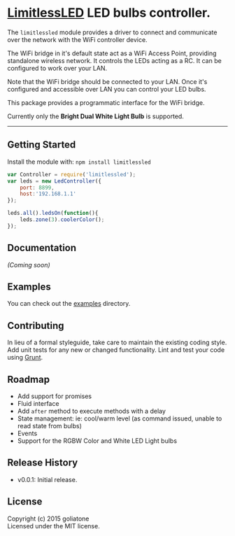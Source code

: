 # [LimitlessLED][limitless] LED bulbs controller.

The `limitlessled` module provides a driver to connect and communicate over the network with the WiFi controller device. 

The WiFi bridge in it's default state act as a WiFi Access Point, providing standalone wireless network. It controls the LEDs acting as a RC. It can be configured to work over your LAN.

Note that the WiFi bridge should be connected to your LAN. Once it's configured and accessible over LAN you can control your LED bulbs.

This package provides a programmatic interface for the WiFi bridge.

Currently only the **Bright Dual White Light Bulb** is supported.

-----

## Getting Started
Install the module with: `npm install limitlessled`

```javascript
var Controller = require('limitlessled');
var leds = new LedController({
    port: 8899,
    host:'192.168.1.1'
});

leds.all().ledsOn(function(){
    leds.zone(3).coolerColor();
});
```



## Documentation
_(Coming soon)_


## Examples
You can check out the [examples][examples] directory.


## Contributing
In lieu of a formal styleguide, take care to maintain the existing coding style. Add unit tests for any new or changed functionality. Lint and test your code using [Grunt](http://gruntjs.com/).

## Roadmap
- Add support for promises
- Fluid interface
- Add `after` method to execute methods with a delay
- State management: ie: cool/warm level (as command issued, unable to read state from bulbs)
- Events
- Support for the RGBW Color and White LED Light bulbs

## Release History
- v0.0.1: Initial release. 


## License
Copyright (c) 2015 goliatone  
Licensed under the MIT license.

[limitless]: http://limitlessled.com
[examples]: https://github.com/goliatone/limitlessled/tree/master/examples